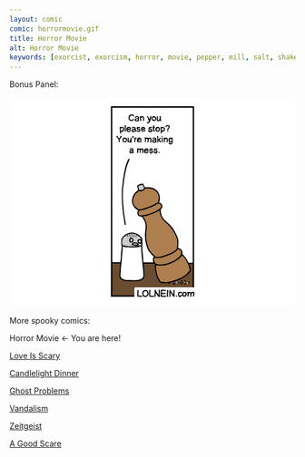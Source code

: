```yaml
---
layout: comic
comic: horrormovie.gif
title: Horror Movie
alt: Horror Movie
keywords: [exorcist, exorcism, horror, movie, pepper, mill, salt, shaker, head, spin, possessed, halloween]
---
```


Bonus Panel:

![Horror Movie Bonus](/images/horrormovie_bonus.gif)


More spooky comics:

Horror Movie <- You are here!

[Love Is Scary](https://lolnein.com/2019/10/07/loveisscary/)

[Candlelight Dinner](https://lolnein.com/2019/10/08/candlelightdinner/)

[Ghost Problems](https://lolnein.com/2019/10/14/ghostproblems/)

[Vandalism](https://lolnein.com/2019/10/22/vandalism/)

[Zeitgeist](https://lolnein.com/2019/11/10/zeitgeist/)

[A Good Scare](https://lolnein.com/2020/02/17/agoodscare/)